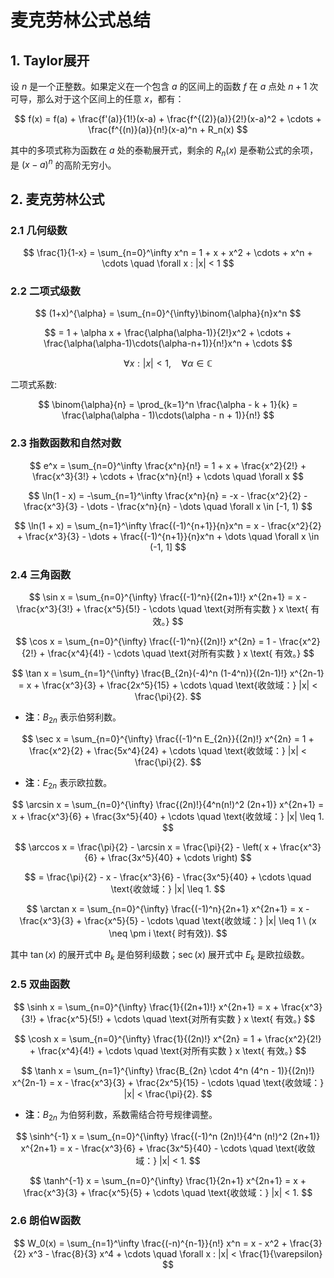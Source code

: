 # 麦克劳林公式总结

## 1. Taylor展开

设 $n$ 是一个正整数。如果定义在一个包含 $a$ 的区间上的函数 $f$ 在 $a$ 点处 $n+1$ 次可导，那么对于这个区间上的任意 $x$，都有：

$$
f(x) = f(a) + \frac{f'(a)}{1!}(x-a) + \frac{f^{(2)}(a)}{2!}(x-a)^2 + \cdots + \frac{f^{(n)}(a)}{n!}(x-a)^n + R_n(x)
$$

其中的多项式称为函数在 $a$ 处的泰勒展开式，剩余的 $R_n(x)$ 是泰勒公式的余项，是 $(x - a)^n$ 的高阶无穷小。

## 2. 麦克劳林公式

### 2.1 几何级数

$$
\frac{1}{1-x} = \sum_{n=0}^\infty x^n = 1 + x + x^2 + \cdots + x^n + \cdots \quad \forall x : |x| < 1
$$

### 2.2 二项式级数

$$
(1+x)^{\alpha} = \sum_{n=0}^{\infty}\binom{\alpha}{n}x^n
$$

$$
= 1 + \alpha x + \frac{\alpha(\alpha-1)}{2!}x^2 + \cdots + \frac{\alpha(\alpha-1)\cdots(\alpha-n+1)}{n!}x^n + \cdots
$$

$$
\forall x : |x| < 1, \quad \forall \alpha \in \mathbb{C}
$$

二项式系数:

$$
\binom{\alpha}{n} = \prod_{k=1}^n \frac{\alpha - k + 1}{k} = \frac{\alpha(\alpha - 1)\cdots(\alpha - n + 1)}{n!}
$$

### 2.3 指数函数和自然对数

$$
e^x = \sum_{n=0}^\infty \frac{x^n}{n!} = 1 + x + \frac{x^2}{2!} + \frac{x^3}{3!} + \cdots + \frac{x^n}{n!} + \cdots \quad \forall x
$$

$$
\ln(1 - x) = -\sum_{n=1}^\infty \frac{x^n}{n} = -x - \frac{x^2}{2} - \frac{x^3}{3} - \dots - \frac{x^n}{n} - \dots \quad \forall x \in [-1, 1)
$$

$$
\ln(1 + x) = \sum_{n=1}^\infty \frac{(-1)^{n+1}}{n}x^n = x - \frac{x^2}{2} + \frac{x^3}{3} - \dots + \frac{(-1)^{n+1}}{n}x^n + \dots \quad \forall x \in (-1, 1]
$$

### 2.4 三角函数

$$
\sin x = \sum_{n=0}^{\infty} \frac{(-1)^n}{(2n+1)!} x^{2n+1} = x - \frac{x^3}{3!} + \frac{x^5}{5!} - \cdots \quad \text{对所有实数 } x \text{ 有效。}
$$

$$
\cos x = \sum_{n=0}^{\infty} \frac{(-1)^n}{(2n)!} x^{2n} = 1 - \frac{x^2}{2!} + \frac{x^4}{4!} - \cdots \quad \text{对所有实数 } x \text{ 有效。}
$$

$$
\tan x = \sum_{n=1}^{\infty} \frac{B_{2n}(-4)^n (1-4^n)}{(2n-1)!} x^{2n-1} = x + \frac{x^3}{3} + \frac{2x^5}{15} + \cdots \quad \text{收敛域：} |x| < \frac{\pi}{2}.
$$

- **注**：$B_{2n}$ 表示伯努利数。

$$
\sec x = \sum_{n=0}^{\infty} \frac{(-1)^n E_{2n}}{(2n)!} x^{2n} = 1 + \frac{x^2}{2} + \frac{5x^4}{24} + \cdots \quad \text{收敛域：} |x| < \frac{\pi}{2}.
$$

- **注**：$E_{2n}$ 表示欧拉数。

$$
\arcsin x = \sum_{n=0}^{\infty} \frac{(2n)!}{4^n(n!)^2 (2n+1)} x^{2n+1} = x + \frac{x^3}{6} + \frac{3x^5}{40} + \cdots \quad \text{收敛域：} |x| \leq 1.
$$

$$
\arccos x = \frac{\pi}{2} - \arcsin x = \frac{\pi}{2} - \left( x + \frac{x^3}{6} + \frac{3x^5}{40} + \cdots \right)
$$

$$
= \frac{\pi}{2} - x - \frac{x^3}{6} - \frac{3x^5}{40} + \cdots \quad \text{收敛域：} |x| \leq 1.
$$

$$
\arctan x = \sum_{n=0}^{\infty} \frac{(-1)^n}{2n+1} x^{2n+1} = x - \frac{x^3}{3} + \frac{x^5}{5} - \cdots \quad \text{收敛域：} |x| \leq 1 \ (x \neq \pm i \text{ 时有效}).
$$

其中 $\tan(x)$ 的展开式中 $B_k$ 是伯努利级数；$\sec(x)$ 展开式中 $E_k$ 是欧拉级数。

### 2.5 双曲函数

$$
\sinh x = \sum_{n=0}^{\infty} \frac{1}{(2n+1)!} x^{2n+1} = x + \frac{x^3}{3!} + \frac{x^5}{5!} + \cdots \quad \text{对所有实数 } x \text{ 有效。}
$$

$$
\cosh x = \sum_{n=0}^{\infty} \frac{1}{(2n)!} x^{2n} = 1 + \frac{x^2}{2!} + \frac{x^4}{4!} + \cdots \quad \text{对所有实数 } x \text{ 有效。}
$$

$$
\tanh x = \sum_{n=1}^{\infty} \frac{B_{2n} \cdot 4^n (4^n - 1)}{(2n)!} x^{2n-1} = x - \frac{x^3}{3} + \frac{2x^5}{15} - \cdots \quad \text{收敛域：} |x| < \frac{\pi}{2}.
$$

- **注**：$B_{2n}$ 为伯努利数，系数需结合符号规律调整。

$$
\sinh^{-1} x = \sum_{n=0}^{\infty} \frac{(-1)^n (2n)!}{4^n (n!)^2 (2n+1)} x^{2n+1} = x - \frac{x^3}{6} + \frac{3x^5}{40} - \cdots \quad \text{收敛域：} |x| < 1.
$$

$$
\tanh^{-1} x = \sum_{n=0}^{\infty} \frac{1}{2n+1} x^{2n+1} = x + \frac{x^3}{3} + \frac{x^5}{5} + \cdots \quad \text{收敛域：} |x| < 1.
$$

### 2.6 朗伯W函数

$$
W_0(x) = \sum_{n=1}^\infty \frac{(-n)^{n-1}}{n!} x^n = x - x^2 + \frac{3}{2} x^3 - \frac{8}{3} x^4 + \cdots \quad \forall x : |x| < \frac{1}{\varepsilon}
$$



